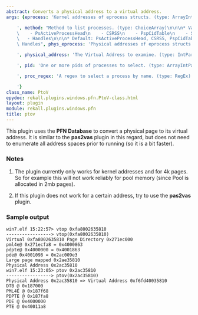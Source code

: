 ```yaml
---
abstract: Converts a physical address to a virtual address.
args: {eprocess: 'Kernel addresses of eprocess structs. (type: ArrayIntParser)

    ', method: "Method to list processes. (type: ChoiceArray)\n\n\n* Valid Choices:\n\
    \    - PsActiveProcessHead\n    - CSRSS\n    - PspCidTable\n    - Sessions\n \
    \   - Handles\n\n\n* Default: PsActiveProcessHead, CSRSS, PspCidTable, Sessions,\
    \ Handles", phys_eprocess: 'Physical addresses of eprocess structs. (type: ArrayIntParser)

    ', physical_address: 'The Virtual Address to examine. (type: IntParser)

    ', pid: 'One or more pids of processes to select. (type: ArrayIntParser)

    ', proc_regex: 'A regex to select a process by name. (type: RegEx)

    '}
class_name: PtoV
epydoc: rekall.plugins.windows.pfn.PtoV-class.html
layout: plugin
module: rekall.plugins.windows.pfn
title: ptov
---
```


This plugin uses the **PFN Database** to convert a physical page to its virtual
address. It is similar to the **pas2vas** plugin in this regard, but does not
need to enumerate all address spaces prior to running (so it is a bit faster).

### Notes

1. The plugin currently only works for kernel addresses and for 4k pages. So for
   example this will not work reliably for pool memory (since Pool is allocated
   in 2mb pages).

2. If this plugin does not work for a certain address, try to use the
   **pas2vas** plugin.


### Sample output

```
win7.elf 15:22:57> vtop 0xfa8002635810
-----------------> vtop(0xfa8002635810)
Virtual 0xfa8002635810 Page Directory 0x271ec000
pml4e@ 0x271ecfa8 = 0x4000863
pdpte@ 0x4000000 = 0x4001863
pde@ 0x4001098 = 0x2ac009e3
Large page mapped 0x2ae35810
Physical Address 0x2ac35810
win7.elf 15:23:05> ptov 0x2ac35810
-----------------> ptov(0x2ac35810)
Physical Address 0x2ac35810 => Virtual Address 0xf6fd40035810
DTB @ 0x187000
PML4E @ 0x187f68
PDPTE @ 0x187fa8
PDE @ 0x4000000
PTE @ 0x40011a8
```
